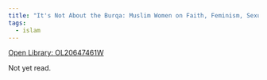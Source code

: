 ```yaml
---
title: "It's Not About the Burqa: Muslim Women on Faith, Feminism, Sexuality and Race by Mariam Khan"
tags:
  - islam
---
```

[Open Library: OL20647461W](https://openlibrary.org/works/OL20647461W/It%27s_Not_About_the_Burqa)

Not yet read.